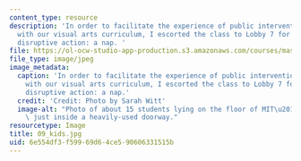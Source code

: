 ```yaml
---
content_type: resource
description: 'In order to facilitate the experience of public intervention to correlate
  with our visual arts curriculum, I escorted the class to Lobby 7 for their chosen
  disruptive action: a nap. '
file: https://ol-ocw-studio-app-production.s3.amazonaws.com/courses/mas-962-special-topics-new-textiles-spring-2010/6e554df3f59969d64ce590606331515b_09_kids.jpg
file_type: image/jpeg
image_metadata:
  caption: 'In order to facilitate the experience of public intervention to correlate
    with our visual arts curriculum, I escorted the class to Lobby 7 for their chosen
    disruptive action: a nap.'
  credit: 'Credit: Photo by Sarah Witt'
  image-alt: "Photo of about 15 students lying on the floor of MIT\u2019s Lobby 7,\
    \ just inside a heavily-used doorway."
resourcetype: Image
title: 09_kids.jpg
uid: 6e554df3-f599-69d6-4ce5-90606331515b
---
```

